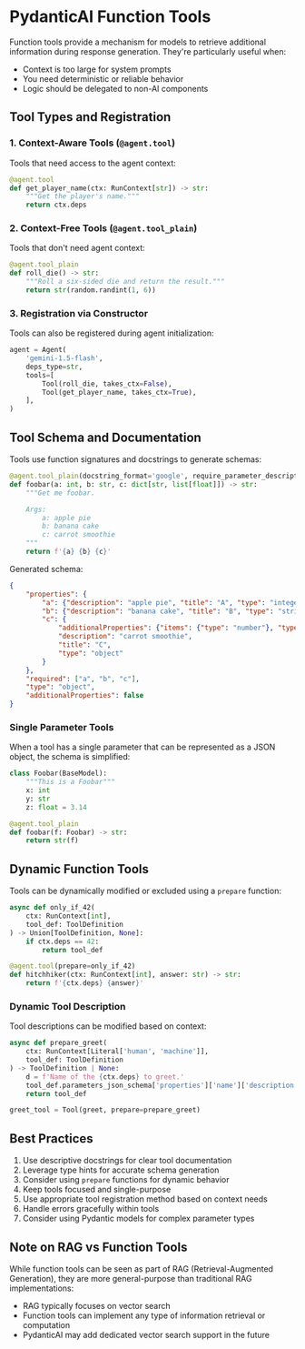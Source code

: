 # PydanticAI Function Tools

Function tools provide a mechanism for models to retrieve additional information during response generation. They're particularly useful when:
- Context is too large for system prompts
- You need deterministic or reliable behavior
- Logic should be delegated to non-AI components

## Tool Types and Registration

### 1. Context-Aware Tools (`@agent.tool`)
Tools that need access to the agent context:
```python
@agent.tool
def get_player_name(ctx: RunContext[str]) -> str:
    """Get the player's name."""
    return ctx.deps
```

### 2. Context-Free Tools (`@agent.tool_plain`)
Tools that don't need agent context:
```python
@agent.tool_plain
def roll_die() -> str:
    """Roll a six-sided die and return the result."""
    return str(random.randint(1, 6))
```

### 3. Registration via Constructor
Tools can also be registered during agent initialization:
```python
agent = Agent(
    'gemini-1.5-flash',
    deps_type=str,
    tools=[
        Tool(roll_die, takes_ctx=False),
        Tool(get_player_name, takes_ctx=True),
    ],
)
```

## Tool Schema and Documentation

Tools use function signatures and docstrings to generate schemas:

```python
@agent.tool_plain(docstring_format='google', require_parameter_descriptions=True)
def foobar(a: int, b: str, c: dict[str, list[float]]) -> str:
    """Get me foobar.

    Args:
        a: apple pie
        b: banana cake
        c: carrot smoothie
    """
    return f'{a} {b} {c}'
```

Generated schema:
```json
{
    "properties": {
        "a": {"description": "apple pie", "title": "A", "type": "integer"},
        "b": {"description": "banana cake", "title": "B", "type": "string"},
        "c": {
            "additionalProperties": {"items": {"type": "number"}, "type": "array"},
            "description": "carrot smoothie",
            "title": "C",
            "type": "object"
        }
    },
    "required": ["a", "b", "c"],
    "type": "object",
    "additionalProperties": false
}
```

### Single Parameter Tools

When a tool has a single parameter that can be represented as a JSON object, the schema is simplified:

```python
class Foobar(BaseModel):
    """This is a Foobar"""
    x: int
    y: str
    z: float = 3.14

@agent.tool_plain
def foobar(f: Foobar) -> str:
    return str(f)
```

## Dynamic Function Tools

Tools can be dynamically modified or excluded using a `prepare` function:

```python
async def only_if_42(
    ctx: RunContext[int], 
    tool_def: ToolDefinition
) -> Union[ToolDefinition, None]:
    if ctx.deps == 42:
        return tool_def

@agent.tool(prepare=only_if_42)
def hitchhiker(ctx: RunContext[int], answer: str) -> str:
    return f'{ctx.deps} {answer}'
```

### Dynamic Tool Description

Tool descriptions can be modified based on context:

```python
async def prepare_greet(
    ctx: RunContext[Literal['human', 'machine']], 
    tool_def: ToolDefinition
) -> ToolDefinition | None:
    d = f'Name of the {ctx.deps} to greet.'
    tool_def.parameters_json_schema['properties']['name']['description'] = d
    return tool_def

greet_tool = Tool(greet, prepare=prepare_greet)
```

## Best Practices

1. Use descriptive docstrings for clear tool documentation
2. Leverage type hints for accurate schema generation
3. Consider using `prepare` functions for dynamic behavior
4. Keep tools focused and single-purpose
5. Use appropriate tool registration method based on context needs
6. Handle errors gracefully within tools
7. Consider using Pydantic models for complex parameter types

## Note on RAG vs Function Tools

While function tools can be seen as part of RAG (Retrieval-Augmented Generation), they are more general-purpose than traditional RAG implementations:
- RAG typically focuses on vector search
- Function tools can implement any type of information retrieval or computation
- PydanticAI may add dedicated vector search support in the future